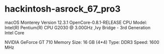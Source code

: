 # hackintosh-asrock_67_pro3
macOS Monterey Version 12.3.1
OpenCore-0.8.1-RELEASE
CPU Model: Intel(R) Pentium(R) CPU G2030 @ 3.00GHz ,Ivy Bridge - 3rd Generation Intel Core
          
NVIDIA GeForce GT 710
Memory  Size:	16 GB (4*4)
        Type:	DDR3
        Speed:	1600 MHz
